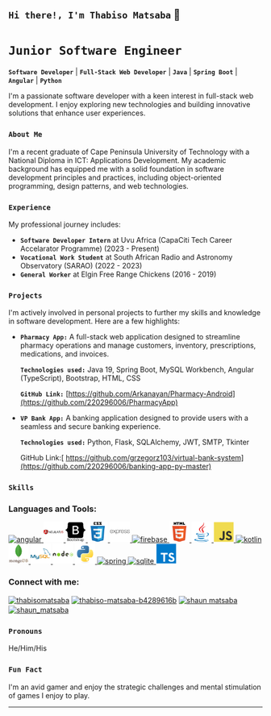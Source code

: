 ## **`Hi there!, I'm Thabiso Matsaba`** 👋

# **`Junior Software Engineer`**

**`Software Developer`** | **`Full-Stack Web Developer`** | **`Java`** | **`Spring Boot`** | **`Angular`** | **`Python`**

I'm a passionate software developer with a keen interest in full-stack web development. I enjoy exploring new technologies and building innovative solutions that enhance user experiences.

### **`About Me`**

I'm a recent graduate of Cape Peninsula University of Technology with a National Diploma in ICT: Applications Development. My academic background has equipped me with a solid foundation in software development principles and practices, including object-oriented programming, design patterns, and web technologies.

### **`Experience`**

My professional journey includes:

* **`Software Developer Intern`** at Uvu Africa (CapaCiti Tech Career Accelarator Programme) (2023 - Present)
* **`Vocational Work Student`** at South African Radio and Astronomy Observatory (SARAO) (2022 - 2023)
* **`General Worker`** at Elgin Free Range Chickens (2016 - 2019)

### **`Projects`**

I'm actively involved in personal projects to further my skills and knowledge in software development. Here are a few highlights:

* **`Pharmacy App:`** A full-stack web application designed to streamline pharmacy operations and manage customers, inventory, prescriptions, medications, and invoices.

   **`Technologies used:`** Java 19, Spring Boot, MySQL Workbench, Angular (TypeScript), Bootstrap, HTML, CSS

   **`GitHub Link:`** [https://github.com/Arkanayan/Pharmacy-Android](https://github.com/220296006/PharmacyApp)

* **`VP Bank App:`** A banking application designed to provide users with a seamless and secure banking experience.

   **`Technologies used:`** Python, Flask, SQLAlchemy, JWT, SMTP, Tkinter

   GitHub Link:[ https://github.com/grzegorz103/virtual-bank-system](https://github.com/220296006/banking-app-py-master)

### **`Skills`**


<h3 align="left">Languages and Tools:</h3>
<p align="left"> <a href="https://angular.io" target="_blank" rel="noreferrer"> <img src="https://angular.io/assets/images/logos/angular/angular.svg" alt="angular" width="40" height="40"/> </a> <a href="https://angular.io" target="_blank" rel="noreferrer"> <img src="https://raw.githubusercontent.com/devicons/devicon/master/icons/angularjs/angularjs-original-wordmark.svg" alt="angularjs" width="40" height="40"/> </a> <a href="https://getbootstrap.com" target="_blank" rel="noreferrer"> <img src="https://raw.githubusercontent.com/devicons/devicon/master/icons/bootstrap/bootstrap-plain-wordmark.svg" alt="bootstrap" width="40" height="40"/> </a> <a href="https://www.w3schools.com/css/" target="_blank" rel="noreferrer"> <img src="https://raw.githubusercontent.com/devicons/devicon/master/icons/css3/css3-original-wordmark.svg" alt="css3" width="40" height="40"/> </a> <a href="https://expressjs.com" target="_blank" rel="noreferrer"> <img src="https://raw.githubusercontent.com/devicons/devicon/master/icons/express/express-original-wordmark.svg" alt="express" width="40" height="40"/> </a> <a href="https://firebase.google.com/" target="_blank" rel="noreferrer"> <img src="https://www.vectorlogo.zone/logos/firebase/firebase-icon.svg" alt="firebase" width="40" height="40"/> </a> <a href="https://www.w3.org/html/" target="_blank" rel="noreferrer"> <img src="https://raw.githubusercontent.com/devicons/devicon/master/icons/html5/html5-original-wordmark.svg" alt="html5" width="40" height="40"/> </a> <a href="https://www.java.com" target="_blank" rel="noreferrer"> <img src="https://raw.githubusercontent.com/devicons/devicon/master/icons/java/java-original.svg" alt="java" width="40" height="40"/> </a> <a href="https://developer.mozilla.org/en-US/docs/Web/JavaScript" target="_blank" rel="noreferrer"> <img src="https://raw.githubusercontent.com/devicons/devicon/master/icons/javascript/javascript-original.svg" alt="javascript" width="40" height="40"/> </a> <a href="https://kotlinlang.org" target="_blank" rel="noreferrer"> <img src="https://www.vectorlogo.zone/logos/kotlinlang/kotlinlang-icon.svg" alt="kotlin" width="40" height="40"/> </a> <a href="https://www.mongodb.com/" target="_blank" rel="noreferrer"> <img src="https://raw.githubusercontent.com/devicons/devicon/master/icons/mongodb/mongodb-original-wordmark.svg" alt="mongodb" width="40" height="40"/> </a> <a href="https://www.mysql.com/" target="_blank" rel="noreferrer"> <img src="https://raw.githubusercontent.com/devicons/devicon/master/icons/mysql/mysql-original-wordmark.svg" alt="mysql" width="40" height="40"/> </a> <a href="https://nodejs.org" target="_blank" rel="noreferrer"> <img src="https://raw.githubusercontent.com/devicons/devicon/master/icons/nodejs/nodejs-original-wordmark.svg" alt="nodejs" width="40" height="40"/> </a> <a href="https://www.python.org" target="_blank" rel="noreferrer"> <img src="https://raw.githubusercontent.com/devicons/devicon/master/icons/python/python-original.svg" alt="python" width="40" height="40"/> </a> <a href="https://spring.io/" target="_blank" rel="noreferrer"> <img src="https://www.vectorlogo.zone/logos/springio/springio-icon.svg" alt="spring" width="40" height="40"/> </a> <a href="https://www.sqlite.org/" target="_blank" rel="noreferrer"> <img src="https://www.vectorlogo.zone/logos/sqlite/sqlite-icon.svg" alt="sqlite" width="40" height="40"/> </a> <a href="https://www.typescriptlang.org/" target="_blank" rel="noreferrer"> <img src="https://raw.githubusercontent.com/devicons/devicon/master/icons/typescript/typescript-original.svg" alt="typescript" width="40" height="40"/> </a> </p>

<h3 align="left">Connect with me:</h3>
<p align="left">
<a href="https://twitter.com/thabisomatsaba" target="blank"><img align="center" src="https://raw.githubusercontent.com/rahuldkjain/github-profile-readme-generator/master/src/images/icons/Social/twitter.svg" alt="thabisomatsaba" height="30" width="40" /></a>
<a href="https://linkedin.com/in/thabiso-matsaba-b4289616b" target="blank"><img align="center" src="https://raw.githubusercontent.com/rahuldkjain/github-profile-readme-generator/master/src/images/icons/Social/linked-in-alt.svg" alt="thabiso-matsaba-b4289616b" height="30" width="40" /></a>
<a href="https://fb.com/shaun matsaba" target="blank"><img align="center" src="https://raw.githubusercontent.com/rahuldkjain/github-profile-readme-generator/master/src/images/icons/Social/facebook.svg" alt="shaun matsaba" height="30" width="40" /></a>
<a href="https://instagram.com/shaun_matsaba" target="blank"><img align="center" src="https://raw.githubusercontent.com/rahuldkjain/github-profile-readme-generator/master/src/images/icons/Social/instagram.svg" alt="shaun_matsaba" height="30" width="40" /></a>
</p>

### **`Pronouns`**

He/Him/His

### **`Fun Fact`**

I'm an avid gamer and enjoy the strategic challenges and mental stimulation of games I enjoy to play.


---



